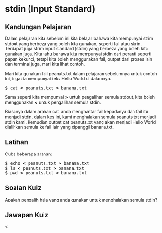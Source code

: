 # stdin (Input Standard)

## Kandungan Pelajaran

Dalam pelajaran kita sebelum ini kita belajar bahawa kita mempunyai strim stdout yang berbeza yang boleh kita gunakan, seperti fail atau skrin. Terdapat juga strim input standard (stdin) yang berbeza yang boleh kita gunakan juga. Kita tahu bahawa kita mempunyai stdin dari peranti seperti papan kekunci, tetapi kita boleh menggunakan fail, output dari proses lain dan terminal juga, mari kita lihat contoh.

Mari kita gunakan fail peanuts.txt dalam pelajaran sebelumnya untuk contoh ini, ingat ia mempunyai teks Hello World di dalamnya.

<pre>$ cat <b>&lt;</b> peanuts.txt <b>&gt;</b> banana.txt </pre>

Sama seperti kita mempunyai <b>&gt;</b> untuk pengalihan semula stdout, kita boleh menggunakan <b>&lt;</b> untuk pengalihan semula stdin.

Biasanya dalam arahan cat, anda menghantar fail kepadanya dan fail itu menjadi stdin, dalam kes ini, kami menghalakan semula peanuts.txt menjadi stdin kami. Kemudian output cat peanuts.txt yang akan menjadi Hello World dialihkan semula ke fail lain yang dipanggil banana.txt.

## Latihan

Cuba beberapa arahan:
<pre>
$ echo <b>&lt;</b> peanuts.txt <b>&gt;</b> banana.txt
$ ls <b>&lt;</b> peanuts.txt <b>&gt;</b> banana.txt
$ pwd <b>&lt;</b> peanuts.txt <b>&gt;</b> banana.txt
</pre>

## Soalan Kuiz

Apakah pengalih hala yang anda gunakan untuk menghalakan semula stdin?

## Jawapan Kuiz

<